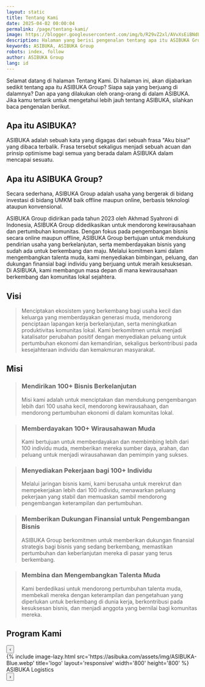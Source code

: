 ```yaml
---
layout: static
title: Tentang Kami
date: 2025-04-02 00:00:04
permalink: /page/tentang-kami/
image: https://blogger.googleusercontent.com/img/b/R29vZ2xl/AVvXsEiBNdLGucFdwv1tnt5_EAcLzW30wtL95iaeC_dSGjQtPvDrdgZ8QeEv_vQz1TkaxsBaUpUCh3MizCx-_BBylFmdXiOASx8gXQeew0Tl5AzZQCKxIACdn62unc2_4sIJIJu34Atenl5c545jmya2qBW9HowTF75UZXZ2ldVkVueZt2Vg3c6mKUsJOFvNfcM/s0-rw/tentang-kami.jpeg
description: Halaman yang berisi pengenalan tentang apa itu ASIBUKA Group, visi misi, siapa saja orang di dalamnya, program yang direncanakannya serta perkembangannya.
keywords: ASIBUKA, ASIBUKA Group
robots: index, follow
author: ASIBUKA Group
lang: id
---
```

Selamat datang di halaman Tentang Kami. Di halaman ini, akan dijabarkan sedikit tentang apa itu ASIBUKA Group? Siapa saja yang berjuang di dalamnya? Dan apa yang dilakukan oleh orang-orang di dalam ASIBUKA. Jika kamu tertarik untuk mengetahui lebih jauh tentang ASIBUKA, silahkan baca pengenalan berikut.

<h2 class='main-heading'>Apa itu ASIBUKA?</h2>

ASIBUKA adalah sebuah kata yang digagas dari sebuah frasa "Aku bisa!" yang dibaca terbalik. Frasa tersebut sekaligus menjadi sebuah acuan dan prinsip optimisme bagi semua yang berada dalam ASIBUKA dalam mencapai sesuatu.

<h2 class='main-heading'>Apa itu ASIBUKA Group?</h2>

Secara sederhana, ASIBUKA Group adalah usaha yang bergerak di bidang investasi di bidang UMKM baik offline maupun online, berbasis teknologi ataupun konvensional.

ASIBUKA Group didirikan pada tahun 2023 oleh Akhmad Syahroni di Indonesia, ASIBUKA Group didedikasikan untuk mendorong kewirausahaan dan pertumbuhan komunitas. Dengan fokus pada pengembangan bisnis secara online maupun offline, ASIBUKA Group bertujuan untuk mendukung pendirian usaha yang berkelanjutan, serta memberdayakan bisnis yang sudah ada untuk berkembang dan maju. Melalui komitmen kami dalam mengembangkan talenta muda, kami menyediakan bimbingan, peluang, dan dukungan finansial bagi individu yang berjuang untuk meraih kesuksesan. Di ASIBUKA, kami membangun masa depan di mana kewirausahaan berkembang dan komunitas lokal sejahtera.

<h2 class='main-heading'>Visi</h2>

> Menciptakan ekosistem yang berkembang bagi usaha kecil dan keluarga yang memberdayakan generasi muda, mendorong penciptaan lapangan kerja berkelanjutan, serta meningkatkan produktivitas komunitas lokal. Kami berkomitmen untuk menjadi katalisator perubahan positif dengan menyediakan peluang untuk pertumbuhan ekonomi dan kemandirian, sekaligus berkontribusi pada kesejahteraan individu dan kemakmuran masyarakat.

<h2 class='main-heading'>Misi</h2>

> ### Mendirikan 100+ Bisnis Berkelanjutan
> Misi kami adalah untuk menciptakan dan mendukung pengembangan lebih dari 100 usaha kecil, mendorong kewirausahaan, dan mendorong pertumbuhan ekonomi di dalam komunitas lokal.

> ### Memberdayakan 100+ Wirausahawan Muda
> Kami bertujuan untuk memberdayakan dan membimbing lebih dari 100 individu muda, memberikan mereka sumber daya, arahan, dan peluang untuk menjadi wirausahawan dan pemimpin yang sukses.

> ### Menyediakan Pekerjaan bagi 100+ Individu
> Melalui jaringan bisnis kami, kami berusaha untuk merekrut dan mempekerjakan lebih dari 100 individu, menawarkan peluang pekerjaan yang stabil dan memuaskan sambil mendorong pengembangan keterampilan dan pertumbuhan.

> ### Memberikan Dukungan Finansial untuk Pengembangan Bisnis
> ASIBUKA Group berkomitmen untuk memberikan dukungan finansial strategis bagi bisnis yang sedang berkembang, memastikan pertumbuhan dan keberlanjutan mereka di pasar yang terus berkembang.

> ### Membina dan Mengembangkan Talenta Muda
> Kami berdedikasi untuk mendorong pertumbuhan talenta muda, membekali mereka dengan keterampilan dan pengetahuan yang diperlukan untuk berkembang di dunia kerja, berkontribusi pada kesuksesan bisnis, dan menjadi anggota yang bernilai bagi komunitas mereka.

<h2 class='main-heading'>Program Kami</h2>
<div class="slider-container">
<button class="nav-button nav-left">&#8249;</button>
<div class="slider">
    <div class="card">{% include image-lazy.html src='https://asibuka.com/assets/img/ASIBUKA-Blue.webp' title='logo' layout='responsive' width='800' height='800' %}<div class="card-content"><div class="card-title">ASIBUKA Logistics</div></div></div>
    </div>
    <button class="nav-button nav-right">&#8250;</button>
</div>